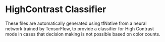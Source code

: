 # HighContrast Classifier

These files are automatically generated using tfNative from a neural network
trained by TensorFlow, to provide a classifier for High Contrast mode in cases
that decision making is not possible based on color counts.